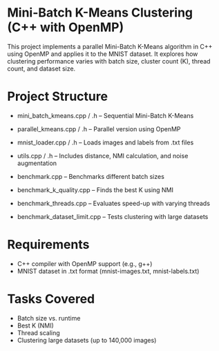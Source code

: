 # Mini-Batch K-Means Clustering (C++ with OpenMP)
This project implements a parallel Mini-Batch K-Means algorithm in C++ using OpenMP and applies it to the MNIST dataset. It explores how clustering performance varies with batch size, cluster count (K), thread count, and dataset size.

# Project Structure
- mini_batch_kmeans.cpp / .h – Sequential Mini-Batch K-Means

- parallel_kmeans.cpp / .h – Parallel version using OpenMP

- mnist_loader.cpp / .h – Loads images and labels from .txt files

- utils.cpp / .h – Includes distance, NMI calculation, and noise augmentation

- benchmark.cpp – Benchmarks different batch sizes

- benchmark_k_quality.cpp – Finds the best K using NMI

- benchmark_threads.cpp – Evaluates speed-up with varying threads

- benchmark_dataset_limit.cpp – Tests clustering with large datasets

# Requirements
- C++ compiler with OpenMP support (e.g., g++)
- MNIST dataset in .txt format (mnist-images.txt, mnist-labels.txt)

# Tasks Covered
- Batch size vs. runtime
- Best K (NMI)
- Thread scaling
- Clustering large datasets (up to 140,000 images)
